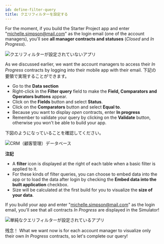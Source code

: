 ```yaml
---
id: define-filter-query
title: クエリフィルターを設定する
---
```


For the moment, if you build the Starter Project app and enter "michelle.simpson@mail.com" as the login email (one of the account managers), you'll see **all manager contracts and statuses** (*Closed* and *In Progress*).

![クエリフィルターが設定されていないアプリ](assets/en/restricted-queries/ios-app-without-queries.png)

As we discussed earlier, we want the account managers to access their *In Progress* contracts by logging into their mobile app with their email. 下記の要領で実現することができます。

* Go to the **Data section**
* Right-click in the **Filter query** field to make the **Field, Comparators and Operators buttons** appear.
* Click on the **Fields** button and select **Status**.
* Click on the **Comparators** button and select **Equal to**.
* Because you want to display *open* contracts, enter **In progress**
* Remember to validate your query by clicking on the **Validate** button, otherwise you won't be able to build your app.

下図のようになっていることを確認してください。

![CRM（顧客管理）データベース](assets/en/restricted-queries/filterquery.png)<div class = "tips">
**注記**

* A **filter** icon is displayed at the right of each table when a basic filter is applied to it.
* For these kinds of filter queries, you can choose to embed data into the app or to load the data after login by checking the **Embed data into the built application** checkbox.
* Size will be calculated at the first build for you to visualize the **size of your data**.</div>

If you build your app and enter "michelle.simpson@mail.com" as the login email, you'll see that all contracts *In Progress* are displayed in the Simulator!

![単純なクエリフィルターが設定されているアプリ](assets/en/restricted-queries/restrited-queries-basic-query.png)

残念！ What we want now is for each account manager to visualize only their own *In Progress* contracts, so let's complete our query!


